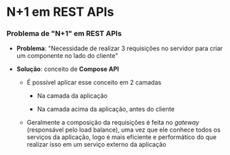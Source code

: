 # N+1 em REST APIs

### Problema de "N+1" em REST APIs

* **Problema**: "Necessidade de realizar 3 requisições no servidor para criar um componente no lado do cliente"

* **Solução**: conceito de **Compose API**

  * É possível aplicar esse conceito em 2 camadas

    * Na camada da aplicação

    * Na camada acima da aplicação, antes do cliente

  * Geralmente a composição da requisições é feita no *gateway* (responsável pelo load balance), uma vez que ele conhece todos os serviços da aplicação, logo é mais eficiente e performático do que realizar isso em um serviço externo da aplicação